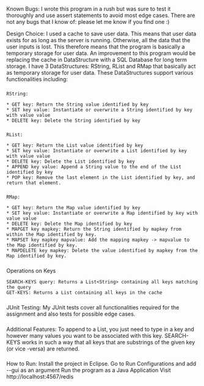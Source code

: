Known Bugs:
	I wrote this program in a rush but was sure to test it thoroughly and use assert statements
	to avoid most edge cases. There are not any bugs that I know of: please let me know if you
	find one :)
	
Design Choice:
	I used a cache to save user data. This means that user data exists for as long as the server 
	is running. Otherwise, all the data that the user inputs is lost. This therefore means that 
	the program is basically a temporary storage for user data. An improvement to this program
	would be replacing the cache in DataStructure with a SQL Database for long term storage.
	I have 3 DataStructures: RString, RList and RMap that basically act as temporary storage for
	user data. These DataStructures support various functionalities including:
###
	RString:
	
    * GET key: Return the String value identified by key
    * SET key value: Instantiate or overwrite a String identified by key with value value
    * DELETE key: Delete the String identified by key
###
	RList:
	
    * GET key: Return the List value identified by key
    * SET key value: Instantiate or overwrite a List identified by key with value value
    * DELETE key: Delete the List identified by key
    * APPEND key value: Append a String value to the end of the List identified by key
    * POP key: Remove the last element in the List identified by key, and return that element.
###
	RMap:
	
    * GET key: Return the Map value identified by key
    * SET key value: Instantiate or overwrite a Map identified by key with value value
    * DELETE key: Delete the Map identified by key
    * MAPGET key mapkey: Return the String identified by mapkey from within the Map identified by key.
    * MAPSET key mapkey mapvalue: Add the mapping mapkey -> mapvalue to the Map identified by key.
    * MAPDELETE key mapkey: Delete the value identified by mapkey from the Map identified by key.
###
Operations on Keys

	SEARCH-KEYS query: Returns a List<String> containing all keys matching the query
	GET-KEYS: Returns a List containing all keys in the cache
	
###
JUnit Testing:
	My JUnit tests cover all functionalities required for the assignment and also tests for possible
	edge cases.
###
Additional Features:
	To append to a List, you just need to type in a key and however many values you want to be 
	associated with this key.
	SEARCH-KEYS works in such a way that all keys that are substrings of the given key (or vice
	-versa) are returned.
###
How to Run:
	Install the project in Eclipse.
	Go to Run Configurations and add --gui as an argument
	Run the program as a Java Application
	Visit http://localhost:4567/redis

